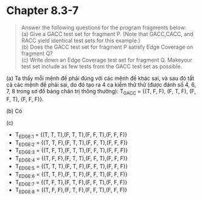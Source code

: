 # Chapter 8.3-7

> Answer the following questions for the program fragments below:\
> (a) Give a GACC test set for fragment P. (Note that GACC,CACC, and RACC yield identical test sets for this example.)\
> (b) Does the GACC test set for fragment P satisfy Edge Coverage on fragment Q?\
> (c) Write down an Edge Coverage test set for fragment Q. Makeyour test set include as few tests from the GACC test set as possible.
>

(a)
Ta thấy mỗi mệnh đề phải đúng với các mệnh đề khác sai, và sau đó tất cả các mệnh đề phải sai, do đó tạo ra 4 ca kiểm thử thử (được đánh số 4, 6, 7, 8 trong sơ đồ bảng chân trị thông thường):
T<sub>GACC</sub> = {(T, F, F), (F, T, F), (F, F, T), (F, F, F)}.

(b)
Có

(c)

- T<sub>EDGE:1</sub> = {(T, T, T),(F, T, T),(F, F, T),(F, F, F)}
- T<sub>EDGE:2</sub> = {(T, T, F),(F, T, T),(F, F, T),(F, F, F)}
- T<sub>EDGE:3</sub> = {(T, F, T),(F, T, T),(F, F, T),(F, F, F)}
- T<sub>EDGE:4</sub> = {(T, F, F),(F, T, T),(F, F, T),(F, F, F)}
- T<sub>EDGE:5</sub> = {(T, T, T),(F, T, F),(F, F, T),(F, F, F)}
- T<sub>EDGE:6</sub> = {(T, T, F),(F, T, F),(F, F, T),(F, F, F)}
- T<sub>EDGE:7</sub> = {(T, F, T),(F, T, F),(F, F, T),(F, F, F)}
- T<sub>EDGE:8</sub> = {(T, F, F),(F, T, F),(F, F, T),(F, F, F)}
